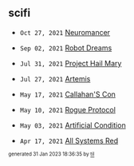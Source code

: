 ## scifi


* <code>Oct 27, 2021</code> [Neuromancer](2021-10-27T04-44-47-neuromancer.md)

* <code>Sep 02, 2021</code> [Robot Dreams](2021-09-02T04-51-51-robot-dreams.md)

* <code>Jul 31, 2021</code> [Project Hail Mary](2021-07-31T18-02-26-project-hail-mary.md)
* <code>Jul 27, 2021</code> [Artemis](2021-07-27T12-50-36-artemis.md)

* <code>May 17, 2021</code> [Callahan'S Con](2021-05-17T10-54-54-callahan's-con.md)
* <code>May 10, 2021</code> [Rogue Protocol](2021-05-10T21-43-13-rogue-protocol.md)
* <code>May 03, 2021</code> [Artificial Condition](2021-05-03T21-46-11-artificial-condition.md)

* <code>Apr 17, 2021</code> [All Systems Red](2021-04-17T20-45-05-all-systems-red.md)

<sup><sub>generated 31 Jan 2023 18:36:35 by <a href='https://github.com/senorprogrammer/til'>til</a></sub></sup>

